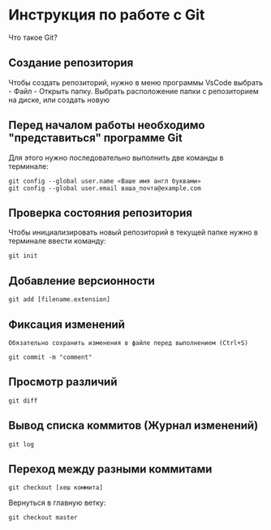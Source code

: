 # Инструкция по работе с Git

Что такое Git?

## Создание репозитория

Чтобы создать репозиторий, нужно в меню программы VsCode выбрать - Файл - Открыть папку. Выбрать расположение папки с репозиторием на диске, или создать новую

## Перед началом работы необходимо "представиться" программе Git

Для этого нужно последовательно выполнить две команды в терминале:

    git config --global user.name «Ваше имя англ буквами»
    git config --global user.email ваша_почта@example.com

## Проверка состояния репозитория

Чтобы инициализировать новый репозиторий в текущей папке нужно в терминале ввести команду:

    git init

## Добавление версионности

    git add [filename.extension]

## Фиксация изменений
    Обязательно сохранить изменения в файле перед выполнением (Ctrl+S) 

    git commit -m "comment"

## Просмотр различий

    git diff

## Вывод списка коммитов (Журнал изменений)

    git log

## Переход между разными коммитами

    git checkout [хеш коммита]

Вернуться в главную ветку:

    git checkout master

